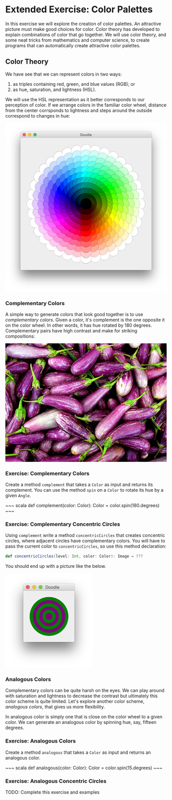 # Extended Exercise: Color Palettes

In this exercise we will explore the creation of color palettes.
An attractive picture must make good choices for color.
Color theory has developed to explain combinations of color that go together.
We will use color theory,
and some neat tricks from mathematics and computer science,
to create programs that can automatically create attractive color palettes.

## Color Theory

We have see that we can represent colors in two ways:

1. as triples containing red, green, and blue values (RGB); or
2. as hue, saturation, and lightness (HSL).

We will use the HSL representation as it
better corresponds to our perception of color.
If we arrange colors in the familiar color wheel,
distance from the center corrsponds to lightness
and steps around the outside correspond to changes in hue:

![Color wheel](src/pages/declarations/color-wheel.png)

### Complementary Colors

A simple way to generate colors that look good together
is to use *complementary colors*.
Given a color, it's complement is the one opposite it on the color wheel.
In other words, it has hue rotated by 180 degrees.
Complementary pairs have high contrast and make for striking compositions:

![Aubergines by <a href="https://www.flickr.com/photos/36179943@N00/219265991">Estaban Cavrico</a> <a href="https://creativecommons.org/licenses/by-nc-nd/2.0/">CC BY-NC-ND 2.0</a>. The green and purple of the aubergins are near complements.](src/pages/declarations/aubergines.jpg)

### Exercise: Complementary Colors

Create a method `complement` that takes a `Color` as input and returns its complement.
You can use the method `spin` on a `Color` to rotate its hue by a given `Angle`.

<div class="solution">
~~~ scala
def complement(color: Color): Color =
  color.spin(180.degrees)
~~~
</div>

### Exercise: Complementary Concentric Circles

Using `complement` write a method `concentricCircles` that creates concentric circles,
where adjacent circles have complementary colors.
You will have to pass the current color to `concentricCircles`,
so use this method declaration:

~~~ scala
def concentricCircles(level: Int, color: Color): Image = ???
~~~

You should end up with a picture like the below.

![Concentric circles colored using complementary colors](src/pages/declarations/complements-concentric-circles.png)

### Analogous Colors

Complementary colors can be quite harsh on the eyes.
We can play around with saturation and lightness to decrease the contrast
but ultimately this color scheme is quite limited.
Let's explore another color scheme, *analogous colors*, that gives us more flexibility.

In analogous color is simply one that is close on the color wheel to a given color.
We can generate an analogous color by spinning hue, say, fifteen degrees.

### Exercise: Analogous Colors

Create a method `analogous` that takes a `Color` as input and returns an analogous color.

<div class="solution">
~~~ scala
def analogous(color: Color): Color =
  color.spin(15.degrees)
~~~
</div>

### Exercise: Analogous Concentric Circles

<div class="callout callout-danger">
TODO: Complete this exercise and examples
</div>
